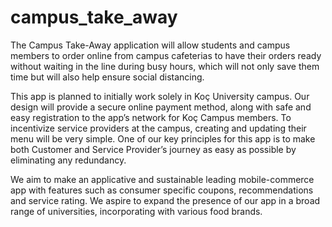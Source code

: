 # campus_take_away
The Campus Take-Away application will allow students and campus members to order online from campus cafeterias to have their orders ready without waiting in the line during busy hours, which will not only save them time but will also help ensure social distancing. 

This app is planned to initially work solely in Koç University campus. Our design will provide a secure online payment method, along with safe and easy registration to the app’s network for Koç Campus members. To incentivize service providers at the campus, creating and updating their menu will be very simple. One of our key principles for this app is to make both Customer and Service Provider’s journey as easy as possible by eliminating any redundancy.

We aim to make an applicative and sustainable leading mobile-commerce app with features such as consumer specific coupons, recommendations and service rating. We aspire to expand the presence of our app in a broad range of universities, incorporating with various food brands.  
